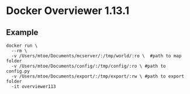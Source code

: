 # Docker Overviewer 1.13.1

## Example

```docker build -t overviewer113 .
docker run \
  --rm \
  -v /Users/mtoe/Documents/mcserver/:/tmp/world/:ro \  #path to map folder
  -v /Users/mtoe/Documents/config/:/tmp/config/:ro \ #path to config.py
  -v /Users/mtoe/Documents/export/:/tmp/export/:rw \ #path to export folder
  -it overviewer113
